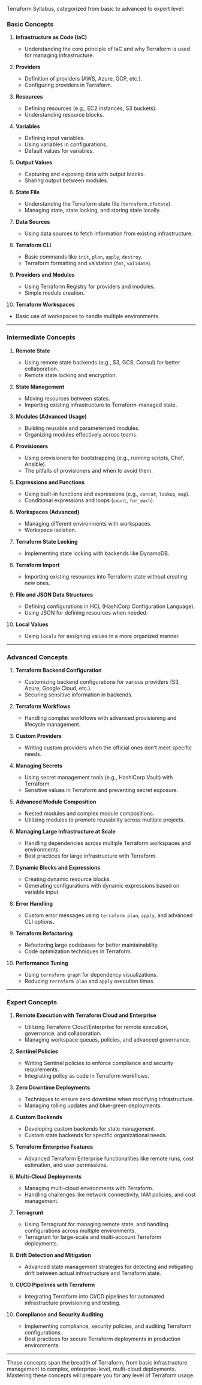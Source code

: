 Terraform Syllabus, categorized from basic to advanced to expert level:

### **Basic Concepts**

1. **Infrastructure as Code (IaC)**
   - Understanding the core principle of IaC and why Terraform is used for managing infrastructure.

2. **Providers**
   - Definition of providers (AWS, Azure, GCP, etc.).
   - Configuring providers in Terraform.

3. **Resources**
   - Defining resources (e.g., EC2 instances, S3 buckets).
   - Understanding resource blocks.

4. **Variables**
   - Defining input variables.
   - Using variables in configurations.
   - Default values for variables.

5. **Output Values**
   - Capturing and exposing data with output blocks.
   - Sharing output between modules.

6. **State File**
   - Understanding the Terraform state file (`terraform.tfstate`).
   - Managing state, state locking, and storing state locally.

7. **Data Sources**
   - Using data sources to fetch information from existing infrastructure.

8. **Terraform CLI**
   - Basic commands like `init`, `plan`, `apply`, `destroy`.
   - Terraform formatting and validation (`fmt`, `validate`).

9. **Providers and Modules**
   - Using Terraform Registry for providers and modules.
   - Simple module creation.

10. **Terraform Workspaces**
   - Basic use of workspaces to handle multiple environments.

---

### **Intermediate Concepts**

1. **Remote State**
   - Using remote state backends (e.g., S3, GCS, Consul) for better collaboration.
   - Remote state locking and encryption.

2. **State Management**
   - Moving resources between states.
   - Importing existing infrastructure to Terraform-managed state.

3. **Modules (Advanced Usage)**
   - Building reusable and parameterized modules.
   - Organizing modules effectively across teams.

4. **Provisioners**
   - Using provisioners for bootstrapping (e.g., running scripts, Chef, Ansible).
   - The pitfalls of provisioners and when to avoid them.

5. **Expressions and Functions**
   - Using built-in functions and expressions (e.g., `concat`, `lookup`, `map`).
   - Conditional expressions and loops (`count`, `for_each`).

6. **Workspaces (Advanced)**
   - Managing different environments with workspaces.
   - Workspace isolation.

7. **Terraform State Locking**
   - Implementing state locking with backends like DynamoDB.

8. **Terraform Import**
   - Importing existing resources into Terraform state without creating new ones.

9. **File and JSON Data Structures**
   - Defining configurations in HCL (HashiCorp Configuration Language).
   - Using JSON for defining resources when needed.

10. **Local Values**
    - Using `locals` for assigning values in a more organized manner.

---

### **Advanced Concepts**

1. **Terraform Backend Configuration**
   - Customizing backend configurations for various providers (S3, Azure, Google Cloud, etc.).
   - Securing sensitive information in backends.

2. **Terraform Workflows**
   - Handling complex workflows with advanced provisioning and lifecycle management.

3. **Custom Providers**
   - Writing custom providers when the official ones don’t meet specific needs.

4. **Managing Secrets**
   - Using secret management tools (e.g., HashiCorp Vault) with Terraform.
   - Sensitive values in Terraform and preventing secret exposure.

5. **Advanced Module Composition**
   - Nested modules and complex module compositions.
   - Utilizing modules to promote reusability across multiple projects.

6. **Managing Large Infrastructure at Scale**
   - Handling dependencies across multiple Terraform workspaces and environments.
   - Best practices for large infrastructure with Terraform.

7. **Dynamic Blocks and Expressions**
   - Creating dynamic resource blocks.
   - Generating configurations with dynamic expressions based on variable input.

8. **Error Handling**
   - Custom error messages using `terraform plan`, `apply`, and advanced CLI options.

9. **Terraform Refactoring**
   - Refactoring large codebases for better maintainability.
   - Code optimization techniques in Terraform.

10. **Performance Tuning**
    - Using `terraform graph` for dependency visualizations.
    - Reducing `terraform plan` and `apply` execution times.

---

### **Expert Concepts**

1. **Remote Execution with Terraform Cloud and Enterprise**
   - Utilizing Terraform Cloud/Enterprise for remote execution, governance, and collaboration.
   - Managing workspace queues, policies, and advanced governance.

2. **Sentinel Policies**
   - Writing Sentinel policies to enforce compliance and security requirements.
   - Integrating policy as code in Terraform workflows.

3. **Zero Downtime Deployments**
   - Techniques to ensure zero downtime when modifying infrastructure.
   - Managing rolling updates and blue-green deployments.

4. **Custom Backends**
   - Developing custom backends for state management.
   - Custom state backends for specific organizational needs.

5. **Terraform Enterprise Features**
   - Advanced Terraform Enterprise functionalities like remote runs, cost estimation, and user permissions.

6. **Multi-Cloud Deployments**
   - Managing multi-cloud environments with Terraform.
   - Handling challenges like network connectivity, IAM policies, and cost management.

7. **Terragrunt**
   - Using Terragrunt for managing remote state, and handling configurations across multiple environments.
   - Terragrunt for large-scale and multi-account Terraform deployments.

8. **Drift Detection and Mitigation**
   - Advanced state management strategies for detecting and mitigating drift between actual infrastructure and Terraform state.

9. **CI/CD Pipelines with Terraform**
   - Integrating Terraform into CI/CD pipelines for automated infrastructure provisioning and testing.

10. **Compliance and Security Auditing**
    - Implementing compliance, security policies, and auditing Terraform configurations.
    - Best practices for secure Terraform deployments in production environments.

---

These concepts span the breadth of Terraform, from basic infrastructure management to complex, enterprise-level, multi-cloud deployments. Mastering these concepts will prepare you for any level of Terraform usage.
